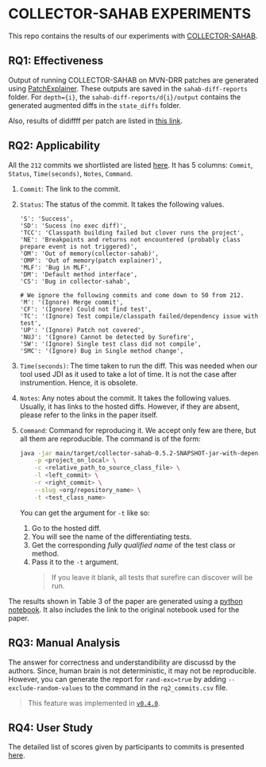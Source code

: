 # COLLECTOR-SAHAB EXPERIMENTS

This repo contains the results of our experiments with [COLLECTOR-SAHAB](https://github.com/algomaster99/collector-sahab/).

## RQ1: Effectiveness

Output of running COLLECTOR-SAHAB on MVN-DRR patches are generated using [PatchExplainer](https://github.com/khaes-kth/PatchExplainer). These outputs are saved in the `sahab-diff-reports` folder. For `depth={i}`, the `sahab-diff-reports/d{i}/output` contains the generated augmented diffs in the `state_diffs` folder.

Also, results of didiffff per patch are listed in [this link](https://github.com/khaes-kth/didiffff-drr/blob/master/results/aggregated-res.csv).

## RQ2: Applicability

All the `212` commits we shortlisted are listed [here](/rq2_commits.csv). It
has 5 columns: `Commit`, `Status`, `Time(seconds)`, `Notes`, `Command`.

1. `Commit`: The link to the commit.
2. `Status`: The status of the commit. It takes the following values.
    ```
    'S': 'Success',
    'SD': 'Sucess (no exec diff)',
    'TCC': 'Classpath building failed but clover runs the project',
    'NE': 'Breakpoints and returns not encountered (probably class prepare event is not triggered)',
    'OM': 'Out of memory(collector-sahab)',
    'OMP': 'Out of memory(patch explainer)',
    'MLF': 'Bug in MLF',
    'DM': 'Default method interface',
    'CS': 'Bug in collector-sahab',

    # We ignore the following commits and come down to 50 from 212.
    'M': '(Ignore) Merge commit',
    'CF': '(Ignore) Could not find test',
    'TC': '(Ignore) Test compile/classpath failed/dependency issue with test',
    'UP': '(Ignore) Patch not covered',
    'NUJ': '(Ignore) Cannot be detected by Surefire',
    'SW': '(Ignore) Single test class did not compile',
    'SMC': '(Ignore) Bug in Single method change', 
    ```
3. `Time(seconds)`: The time taken to run the diff. This was needed when our tool
    used JDI as it used to take a lot of time. It is not the case after instrumention.
    Hence, it is obsolete.

4. `Notes`: Any notes about the commit. It takes the following values. Usually,
    it has links to the hosted diffs. However, if they are absent, please refer
    to the links in the paper itself.

5. `Command`: Command for reproducing it. We accept only few are there, but
    all them are reproducible. The command is of the form:
    ```sh
    java -jar main/target/collector-sahab-0.5.2-SNAPSHOT-jar-with-dependencies.jar \
        -p <project_on_local> \
        -c <relative_path_to_source_class_file> \
        -l <left_commit> \
        -r <right_commit> \
        --slug <org/repository_name> \
        -t <test_class_name>
    ```

    You can get the argument for `-t` like so:

    1. Go to the hosted diff.
    2. You will see the name of the differentiating tests.
    3. Get the corresponding *fully qualified name* of the test class or method.
    4. Pass it to the `-t` argument.
        > If you leave it blank, all tests that surefire can discover will be run.

The results shown in Table 3 of the paper are generated using a
[python notebook](/rq2.ipynb). It also includes the link to the
original notebook used for the paper.

## RQ3: Manual Analysis

The answer for correctness and understandibility are discussd by the authors.
Since, human brain is not deterministic, it may not be reproducible. However,
you can generate the report for `rand-exc=true` by adding `--exclude-random-values`
to the command in the `rq2_commits.csv` file.

> This feature was implemented in
[`v0.4.0`](https://github.com/ASSERT-KTH/collector-sahab/releases/tag/v0.4.0).


## RQ4: User Study

The detailed list of scores given by participants to commits is presented [here](https://docs.google.com/spreadsheets/d/1Ofk3rb6JP39IkM23AfWqO3VK_2l13Y4uzfmP80agYFU/edit?usp=sharing).
